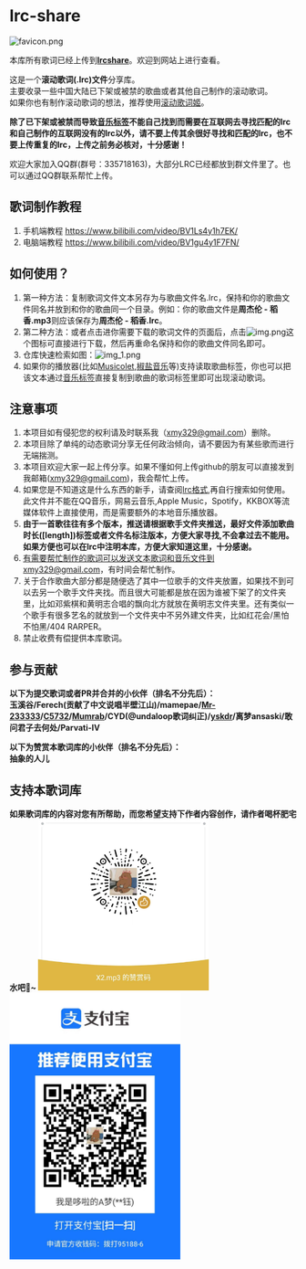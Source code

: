# lrc-share

![favicon.png](https://s2.loli.net/2023/03/20/BvaTbY9nIu6qeQs.png)

本库所有歌词已经上传到<b>[lrcshare](https://lrcshare.com)</b>。欢迎到网站上进行查看。

这是一个<B>滚动歌词(.lrc)文件</B>分享库。<br/>
主要收录一些中国大陆已下架或被禁的歌曲或者其他自己制作的滚动歌词。<br/>
如果你也有制作滚动歌词的想法，推荐使用[滚动歌词姬](https://lrc-maker.github.io/#/)。<br/>

<b>除了已下架或被禁而导致[音乐标签](https://www.cnblogs.com/vinlxc/p/11347744.html)不能自己找到而需要在互联网去寻找匹配的lrc和自己制作的互联网没有的lrc以外，请不要上传其余很好寻找和匹配的lrc，也不要上传重复的lrc，上传之前务必核对，十分感谢！</b>

欢迎大家加入QQ群(群号：335718163)，大部分LRC已经都放到群文件里了。也可以通过QQ群联系帮忙上传。

## 歌词制作教程
1. 手机端教程 https://www.bilibili.com/video/BV1Ls4y1h7EK/
2. 电脑端教程 https://www.bilibili.com/video/BV1gu4y1F7FN/

## 如何使用？
1. 第一种方法：复制歌词文件文本另存为与歌曲文件名.lrc，保持和你的歌曲文件同名并放到和你的歌曲同一个目录。例如：你的歌曲文件是<b>周杰伦 - 稻香.mp3</b>则应该保存为<b>周杰伦 - 稻香.lrc</b>。
2. 第二种方法：或者点击进你需要下载的歌词文件的页面后，点击![img.png](img.png)这个图标可直接进行下载，然后再重命名保持和你的歌曲文件同名即可。 
3. 仓库快速检索如图：![img_1.png](img_1.png)
4. 如果你的播放器(比如[Musicolet](https://krosbits.in/musicolet/),[椒盐音乐](https://github.com/Moriafly/SaltPlayerSource)等)支持读取歌曲标签，你也可以把该文本通过[音乐标签](https://www.cnblogs.com/vinlxc/p/11347744.html)直接复制到歌曲的歌词标签里即可出现滚动歌词。

## 注意事项
1. 本项目如有侵犯您的权利请及时联系我（xmy329@gmail.com）删除。
2. 本项目除了单纯的动态歌词分享无任何政治倾向，请不要因为有某些歌而进行无端揣测。
3. 本项目欢迎大家一起上传分享。如果不懂如何上传github的朋友可以直接发到我邮箱(xmy329@gmail.com)，我会帮忙上传。
4. 如果您是不知道这是什么东西的新手，请查阅[lrc格式](https://zh.wikipedia.org/wiki/LRC%E6%A0%BC%E5%BC%8F),再自行搜索如何使用。此文件并不能在QQ音乐，网易云音乐,Apple Music，Spotify，KKBOX等流媒体软件上直接使用，而是需要额外的本地音乐播放器。
5. <b>由于一首歌往往有多个版本，推送请根据歌手文件夹推送，最好文件添加歌曲时长([length])标签或者文件名标注版本，方便大家寻找,不会拿过去不能用。如果方便也可以在lrc中注明本库，方便大家知道这里，十分感谢。</b><br/>
6. 有需要帮忙制作的歌词可以发送文本歌词和音乐文件到xmy329@gmail.com，有时间会帮忙制作。<br/>
7. 关于合作歌曲大部分都是随便选了其中一位歌手的文件夹放置，如果找不到可以去另一个歌手文件夹找。而且很大可能都是放在因为谁被下架了的文件夹里，比如邓紫棋和黄明志合唱的飘向北方就放在黄明志文件夹里。还有类似一个歌手有很多艺名的就放到一个文件夹中不另外建文件夹，比如红花会/黑怕不怕黑/404 RARPER。
8. 禁止收费有偿提供本库歌词。

## 参与贡献
<b>以下为提交歌词或者PR并合并的小伙伴（排名不分先后）：<b><br/>
玉溪谷/Ferech(贡献了中文说唱半壁江山)/mamepae/[Mr-233333](https://github.com/Mr-233333)/[C5732](https://github.com/C5732)/[Mumrab](http://music.163.com/artist?id=12968692&userid=103609335)/CYD(<b>@undaloop</b>歌词纠正)/[yskdr](https://space.bilibili.com/91756419)/离梦ansaski/敢问君子去何处/Parvati-IV

<b>以下为赞赏本歌词库的小伙伴（排名不分先后）：<b><br/>
抽象的人儿

## 支持本歌词库
如果歌词库的内容对您有所帮助，而您希望支持下作者内容创作，请作者喝杯肥宅水吧🍺~
<img src="Wechat.jpg" alt="Wechat" width="300px" /><img src="Alipay.jpg" alt="Alipay" width="300px" />

